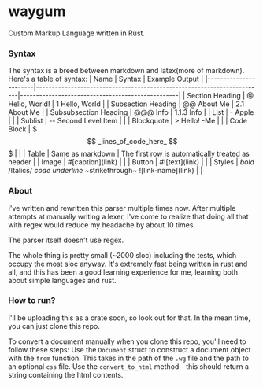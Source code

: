 # waygum

Custom Markup Language written in Rust.

### Syntax

The syntax is a breed between markdown and latex(more of markdown). Here's a table of syntax:
| Name                  | Syntax                                                                 | Example Output                                   |
|-----------------------|------------------------------------------------------------------------|--------------------------------------------------|
| Section Heading       | @ Hello, World!                                                        | 1 Hello, World                                   |
| Subsection Heading    | @@ About Me                                                            | 2.1 About Me                                     |
| Subsubsection Heading | @@@ Info                                                               | 1.1.3 Info                                       |
| List                  | - Apple                                                                |                                                  |
| Sublist               | -- Second Level Item                                                   |                                                  |
| Blockquote            | > Hello! -Me                                                           |                                                  |
| Code Block            | $$$ _lines_of_code_here_ $$$                                           |                                                  |
| Table                 | Same as markdown                                                       | The first row is automatically treated as header |
| Image                 | #\[caption\](link)                                                     |                                                  |
| Button                | #!\[text\](link)                                                         |                                                  |
| Styles                | *bold* /Italics/ $code$ _underline_ ~strikethrough~ !\[link-name\](link) |                                                  |

### About

I've written and rewritten this parser multiple times now. After multiple attempts at manually writing a lexer, I've come to realize that doing all that with regex would reduce my headache by about 10 times.

The parser itself doesn't use regex. 

The whole thing is pretty small (~2000 sloc) including the tests, which occupy the most sloc anyway. It's extremely fast being written in rust and all, and this has been a good learning experience for me, learning both about simple languages and rust.

### How to run?

I'll be uploading this as a crate soon, so look out for that. In the mean time, you can just clone this repo.

To convert a document manually when you clone this repo, you'll need to follow these steps:
Use the `Document` struct to construct a document object with the `from` function. This takes in the path of the `.wg` file and the path to an optional `css` file. Use the `convert_to_html` method - this should return a string containing the html contents.
